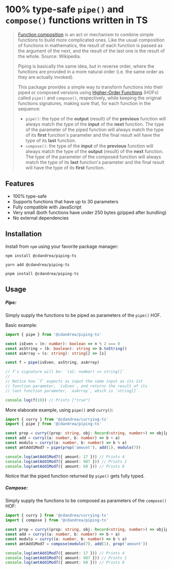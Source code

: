 # 100% type-safe `pipe()` and `compose()` functions written in TS

> [Function composition](<https://en.wikipedia.org/wiki/Function_composition_(computer_science)>) is an act or mechanism to combine simple functions to build more complicated ones. Like the usual composition of functions in mathematics, the result of each function is passed as the argument of the next, and the result of the last one is the result of the whole. Source: Wikipedia.
>
> Piping is basically the same idea, but in reverse order, where the functions are provided in a more natural order (i.e. the same order as they are actually invoked).
>
> This package provides a simple way to transform functions into their piped or composed versions using [Higher-Order Functions](https://en.wikipedia.org/wiki/Higher-order_function) (HOFs) called `pipe()` and `compose()`, respectively, while keeping the original functions signatures, making sure that, for each function in the sequence:
>
> - `pipe()`: the type of the **output** (result) of the **previous** function will always match the type of the **input** of the **next** function. The type of the parameter of the piped function will always match the type of its **first** function's parameter and the final result will have the type of its **last** function.
> - `compose()`: the type of the **input** of the **previous** function will always match the type of the **output** (result) of the **next** function. The type of the parameter of the composed function will always match the type of its **last** function's parameter and the final result will have the type of its **first** function.

## Features

- 100% type-safe
- Supports functions that have up to 30 parameters
- Fully compatible with JavaScript
- Very small (both functions have under 250 bytes gzipped after bundling)
- No external dependencies

## Installation

Install from `npm` using your favorite package manager:

```
npm install @cdandrea/piping-ts
```

```
yarn add @cdandrea/piping-ts
```

```
pnpm install @cdandrea/piping-ts
```

## Usage

##### Pipe:

Simply supply the functions to be piped as parameters of the `pipe()` HOF.

Basic example:

```ts
import { pipe } from '@cdandrea/piping-ts'

const isEven = (n: number): boolean => n % 2 === 0
const asString = (b: boolean): string => b.toString()
const asArray = (s: string): string[] => [s]

const f = pipe(isEven, asString, asArray)

// f's signature will be: `(a1: number) => string[]`
//
// Notice how `f` expects as input the same input as its 1st
// function parameter, `isEven`, and returns the result of its
// last function parameter, `asArray`, which is `string[]`.

console.log(f(10)) // Prints ["true"]
```

More elaborate example, using `pipe()` and `curry()`:

```ts
import { curry } from '@cdandrea/currying-ts'
import { pipe } from '@cdandrea/piping-ts'

const prop = curry((prop: string, obj: Record<string, number>) => obj[prop])
const add = curry((a: number, b: number) => b + a)
const modulo = curry((a: number, b: number) => b % a)
const amtAdd1Mod7 = pipe(prop('amount'), add(1), modulo(7))

console.log(amtAdd1Mod7({ amount: 17 })) // Prints 4
console.log(amtAdd1Mod7({ amount: 987 })) // Prints 1
console.log(amtAdd1Mod7({ amount: 68 })) // Prints 6
```

Notice that the piped function returned by `pipe()` gets fully typed.

##### Compose:

Simply supply the functions to be composed as parameters of the `compose()` HOF:

```ts
import { curry } from '@cdandrea/currying-ts'
import { compose } from '@cdandrea/piping-ts'

const prop = curry((prop: string, obj: Record<string, number>) => obj[prop])
const add = curry((a: number, b: number) => b + a)
const modulo = curry((a: number, b: number) => b % a)
const amtAdd1Mod7 = compose(modulo(7), add(1), prop('amount'))

console.log(amtAdd1Mod7({ amount: 17 })) // Prints 4
console.log(amtAdd1Mod7({ amount: 987 })) // Prints 1
console.log(amtAdd1Mod7({ amount: 68 })) // Prints 6
```
